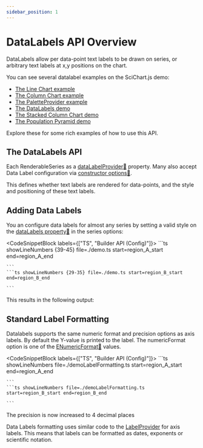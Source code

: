 ```yaml
---
sidebar_position: 1
---
```


# DataLabels API Overview

DataLabels allow per data-point text labels to be drawn on series, or arbitrary text labels at x,y positions on the chart.

You can see several datalabel examples on the SciChart.js demo:

- [The Line Chart example](https://scichart.com/demo/javascript-line-chart)
- [The Column Chart example](https://scichart.com/demo/javascript-column-chart)
- [The PaletteProvider example](https://scichart.com/demo/javascript-chart-color-points-individually-with-paletteprovider)
- [The DataLabels demo](https://scichart.com/demo/javascript-datalabels)
- [The Stacked Column Chart demo](https://scichart.com/demo/javascript/stacked-column-chart)
- [The Population Pyramid demo](https://scichart.com/demo/javascript/population-pyramid)

Explore these for some rich examples of how to use this API.

## The DataLabels API

Each RenderableSeries as a [dataLabelProvider:blue_book:](https://www.scichart.com/documentation/js/current/typedoc/classes/baserenderableseries.html#datalabelprovider) property. Many also accept Data Label configuration via [constructor options:blue_book:](https://www.scichart.com/documentation/js/current/typedoc/interfaces/ibaserenderableseriesoptions.html#datalabelprovider).

This defines whether text labels are rendered for data-points, and the style and positioning of these text labels.

<ChartFromSciChartDemo
    src="https://www.scichart.com/demo/iframe/datalabels"
    title="Data Labels Example"
/>

## Adding Data Labels

You an configure data labels for almost any series by setting a valid style on the [dataLabels property:blue_book:](https://www.scichart.com/documentation/js/current/typedoc/interfaces/ibaselinerenderableseriesoptions.html#datalabels) in the series options:

<CodeSnippetBlock labels={["TS", "Builder API (Config)"]}>
    ```ts showLineNumbers {39-45} file=./demo.ts start=region_A_start end=region_A_end

    ```
    ```ts showLineNumbers {29-35} file=./demo.ts start=region_B_start end=region_B_end

    ```

</CodeSnippetBlock>

This results in the following output:

<LiveDocSnippet />

## Standard Label Formatting

Datalabels supports the same numeric format and precision options as axis labels. By default the Y-value is printed to the label. The numericFormat option is one of the [ENumericFormat:blue_book:](https://www.scichart.com/documentation/js/current/typedoc/enums/enumericformat.html) values.

<CodeSnippetBlock labels={["TS", "Builder API (Config)"]}>
    ```ts showLineNumbers file=./demoLabelFormatting.ts start=region_A_start end=region_A_end

    ```
    ```ts showLineNumbers file=./demoLabelFormatting.ts start=region_B_start end=region_B_end

    ```

</CodeSnippetBlock>

The precision is now increased to 4 decimal places

<LiveDocSnippet name="demoLabelFormatting" />

Data Labels formatting uses similar code to the [LabelProvider](/2d-charts/axis-api/axis-labels/label-provider-api-overview) for axis labels. This means that labels can be formatted as dates, exponents or scientific notation.
